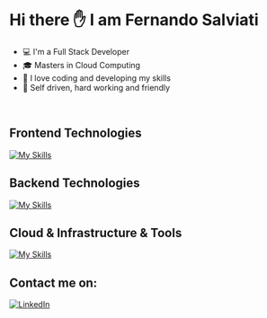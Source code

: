 # Hi there :hand: I am Fernando Salviati

* :computer: I'm a Full Stack Developer
* :mortar_board: Masters in Cloud Computing
* :rocket: I love coding and developing my skills
* :blue_book: Self driven, hard working and friendly
<br />

## Frontend Technologies
[![My Skills](https://skillicons.dev/icons?i=html,css,js,jquery,react,ts,nextjs,sass,tailwind)](https://skillicons.dev)
<br />
## Backend Technologies
[![My Skills](https://skillicons.dev/icons?i=nodejs,express,mongodb,mysql,graphql)](https://skillicons.dev)
## Cloud & Infrastructure & Tools
[![My Skills](https://skillicons.dev/icons?i=aws,docker,heroku,git,figma)](https://skillicons.dev)
<br />

## Contact me on:
[![LinkedIn](https://img.shields.io/badge/-LinkedIn-blue?style=flat&logo=linkedin&logoColor=white)](https://www.linkedin.com/in/fernando-salviati/)




